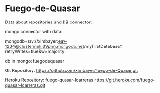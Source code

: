 # Fuego-de-Quasar

Data about repositories and DB connector:

mongo connector with data:

mongodb+srv://ximbayer:eav-1234@clustermeli.89pnn.mongodb.net/myFirstDatabase?retryWrites=true&w=majority

db in mongo: fuegodequasar

Git Repository: https://github.com/ximbayer/Fuego-de-Quasar.git

Heroku Repository: fuego-quasar-lcarreras
		   https://git.heroku.com/fuego-quasar-lcarreras.git
		   
